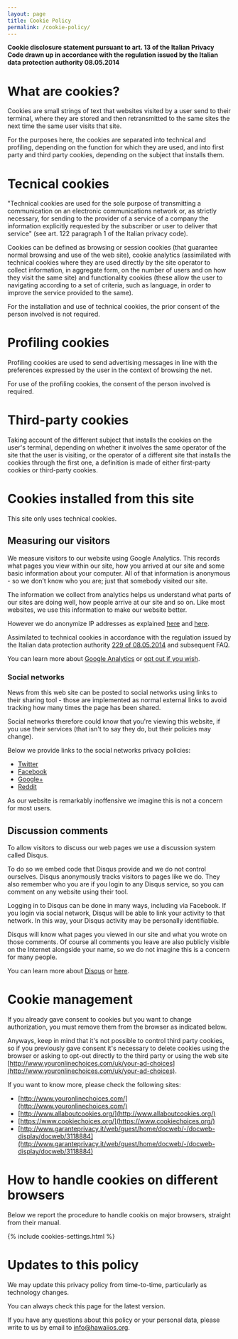 ```yaml
---
layout: page
title: Cookie Policy
permalink: /cookie-policy/
---
```


**Cookie disclosure statement pursuant to art. 13 of the Italian Privacy Code
drawn up in accordance with the regulation issued by the Italian data
protection authority 08.05.2014**

# What are cookies?

Cookies are small strings of text that websites visited by a user send to
their terminal, where they are stored and then retransmitted to the same sites
the next time the same user visits that site.

For the purposes here, the cookies are separated into technical and
profiling, depending on the function for which they are used, and into first
party and third party cookies, depending on the subject that installs them.

# Tecnical cookies

"Technical cookies are used for the sole purpose of transmitting a
communication on an electronic communications network or, as strictly
necessary, for sending to the provider of a service of a company the
information explicitly requested by the subscriber or user to deliver
that service" (see art. 122 paragraph 1 of the Italian privacy code).

Cookies can be defined as browsing or session cookies (that guarantee normal
browsing and use of the web site), cookie analytics (assimilated with technical
cookies where they are used directly by the site operator to collect information,
in aggregate form, on the number of users and on how they visit the same site)
and functionality cookies (these allow the user to navigating according to a
set of criteria, such as language, in order to improve the service provided
to the same).

For the installation and use of technical cookies, the prior consent of the
person involved is not required.

# Profiling cookies

Profiling cookies are used to send advertising messages in line with the
preferences expressed by the user in the context of browsing the net.

For use of the profiling cookies, the consent of the person involved
is required.

# Third-party cookies

Taking account of the different subject that installs the cookies on the
user's terminal, depending on whether it involves the same operator of
the site that the user is visiting, or the operator of a different site
that installs the cookies through the first one, a definition is made of
either first-party cookies or third-party cookies.

# Cookies installed from this site

This site only uses technical cookies.

## Measuring our visitors

We measure visitors to our website using Google Analytics.
This records what pages you view within our site, how you arrived at our
site and some basic information about your computer. All of that
information is anonymous - so we don’t know who you are; just
that somebody visited our site.

The information we collect from analytics helps us understand what parts of
our sites are doing well, how people arrive at our site and so on.
Like most websites, we use this information to make our website better.

However we do anonymize IP addresses as explained [here](https://support.google.com/analytics/answer/2763052?hl=en)
and [here](http://www.iubenda.com/blog/2013/11/13/ip-anonymization-google-analytics-privacy/).

Assimilated to technical cookies in accordance with the regulation issued by the
Italian data protection authority [229 of 08.05.2014](http://www.garanteprivacy.it/web/guest/home/docweb/-/docweb-display/docweb/3118884)
and subsequent FAQ.

You can learn more about [Google Analytics](http://www.google.com/analytics/learn/privacy.html)
or [opt out if you wish](https://tools.google.com/dlpage/gaoptout).

### Social networks

News from this web site can be posted to social networks using links to
their sharing tool - those are implemented as normal external
links to avoid tracking how many times the page has been shared.

Social networks therefore could know that you're viewing this website,
if you use their services (that isn't to say they do, but their policies
may change).

Below we provide links to the social networks privacy policies:

* [Twitter](https://twitter.com/privacy?lang=en)
* [Facebook](https://www.facebook.com/policy.php)
* [Google+](http://www.google.com/policies/privacy/)
* [Reddit](https://www.reddit.com/wiki/privacypolicy)

As our website is remarkably inoffensive we imagine this is not a
concern for most users.

## Discussion comments

To allow visitors to discuss our web pages we use a discussion
system called Disqus.

To do so we embed code that Disqus provide and we do not control ourselves.
Disqus anonymously tracks visitors to pages like we do.
They also remember who you are if you login to any Disqus service, so you
can comment on any website using their tool.

Logging in to Disqus can be done in many ways, including via Facebook.
If you login via social network, Disqus will be able to link your activity
to that network. In this way, your Disqus activity may be personally
identifiable.

Disqus will know what pages you viewed in our site and what you wrote on
those comments. Of course all comments you leave are also publicly visible on
the Internet alongside your name, so we do not imagine this is a concern for
many people.

You can learn more about [Disqus](http://docs.disqus.com/help/30/) or
[here](https://help.disqus.com/customer/portal/articles/1657951).

# Cookie management

If you already gave consent to cookies but you want to change authorization,
you must remove them from the browser as indicated below.

Anyways, keep in mind that it's not possible to control third party cookies, so
if you previously gave consent it's necessary to delete cookies using the
browser or asking to opt-out directly to the third party or using the web site
[http://www.youronlinechoices.com/uk/your-ad-choices](http://www.youronlinechoices.com/uk/your-ad-choices).

If you want to know more, please check the following sites:

* [http://www.youronlinechoices.com/](http://www.youronlinechoices.com/)
* [http://www.allaboutcookies.org/](http://www.allaboutcookies.org/)
* [https://www.cookiechoices.org/](https://www.cookiechoices.org/)
* [http://www.garanteprivacy.it/web/guest/home/docweb/-/docweb-display/docweb/3118884](http://www.garanteprivacy.it/web/guest/home/docweb/-/docweb-display/docweb/3118884)

# How to handle cookies on different browsers

Below we report the procedure to handle cookis on major browsers,
straight from their manual.

{% include cookies-settings.html %}

# Updates to this policy

We may update this privacy policy from time-to-time, particularly as
technology changes.

You can always check this page for the latest version.

If you have any questions about this policy or your personal data, please write to us by email 
to [info@hawaiios.org](mailto:info@hawaiios.org).

<!-- vim: set noai ts=4 sw=4 expandtab: -->
